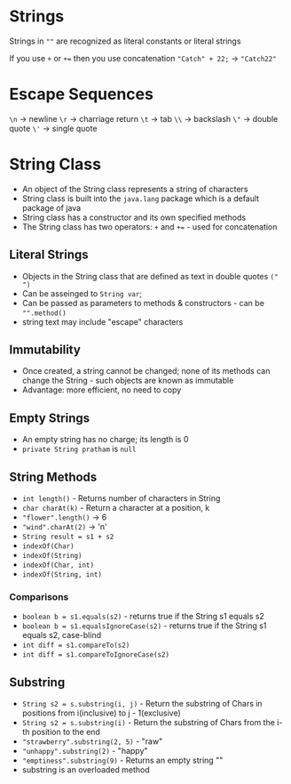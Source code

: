 # Strings

Strings in `""` are recognized as literal constants or literal strings

If you use `+` or `+=` then you use concatenation
`"Catch" + 22;` -> `"Catch22"`

# Escape Sequences

`\n` -> newline
`\r` -> charriage return
`\t` -> tab
`\\` -> backslash
`\"` -> double quote
`\'` -> single quote

# String Class

- An object of the String class represents a string of characters
- String class is built into the `java.lang` package which is a default package of java
- String class has a constructor and its own specified methods
- The String class has two operators: `+` and `+=` - used for concatenation

## Literal Strings

- Objects in the String class that are defined as text in double quotes `(" ")`
- Can be asseinged to `String var`;
- Can be passed as parameters to methods & constructors - can be `"".method()`
- string text may include "escape" characters

## Immutability

- Once created, a string cannot be changed; none of its methods can change the String - such objects are known as immutable
- Advantage: more efficient, no need to copy

## Empty Strings

- An empty string has no charge; its length is 0
- `private String pratham` is `null`

## String Methods

- `int length()` - Returns number of characters in String
- `char charAt(k)` - Return a character at a position, k
- `"flower".length()` -> 6
- `"wind".charAt(2)` -> 'n'
- `String result = s1 + s2`
- `indexOf(Char)`
- `indexOf(String)`
- `indexOf(Char, int)`
- `indexOf(String, int)`

### Comparisons

- `boolean b = s1.equals(s2)` - returns true if the String s1 equals s2
- `boolean b = s1.equalsIgnoreCase(s2)` - returns true if the String s1 equals s2, case-blind
- `int diff = s1.compareTo(s2)`
- `int diff = s1.compareToIgnoreCase(s2)`

## Substring

- `String s2 = s.substring(i, j)` - Return the substring of Chars in positions from i(inclusive) to j - 1(exclusive)
- `String s2 = s.substring(i)` - Return the substring of Chars from the i-th position to the end
- `"strawberry".substring(2, 5)` - "raw"
- `"unhappy".substring(2)` - "happy"
- `"emptiness".substring(9)` - Returns an empty string ""
- substring is an overloaded method